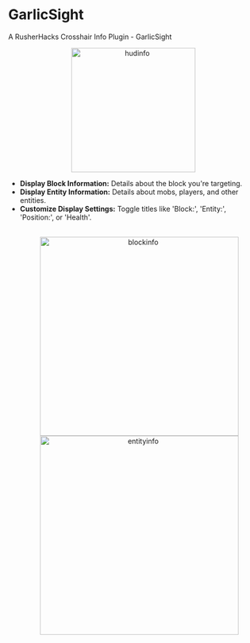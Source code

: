 # GarlicSight
A RusherHacks Crosshair Info Plugin - GarlicSight

<p align="center">
  </ul>
  <a href="https://ibb.co/qL6YdBL">
    <img src="https://i.ibb.co/Mydksny/hudinfo.png" alt="hudinfo" border="0" width="250">
  </a>
</p>

  <ul>
    <li><strong>Display Block Information:</strong> Details about the block you're targeting.</li>
    <li><strong>Display Entity Information:</strong> Details about mobs, players, and other entities.</li>
    <li><strong>Customize Display Settings:</strong> Toggle titles like 'Block:', 'Entity:', 'Position:', or 'Health'.</li>

<br>
<p align="center">
  <a href="https://ibb.co/yg0WBzz">
    <img src="https://i.ibb.co/VMV2pFF/blockinfo.png" alt="blockinfo" border="0" width="400">
  </a>
  <a href="https://ibb.co/jyCrkMd">
    <img src="https://i.ibb.co/9bxrHTJ/entityinfo.png" alt="entityinfo" border="0" width="400">
  </a>
</p>
